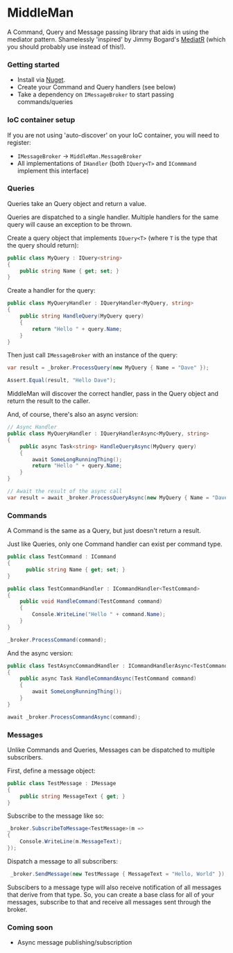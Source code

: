# MiddleMan

A Command, Query and Message passing library that aids in using the mediator pattern. Shamelessly 'inspired' by Jimmy Bogard's [MediatR](https://github.com/jbogard/MediatR) (which you should probably use instead of this!).


### Getting started
- Install via [Nuget]().
- Create your Command and Query handlers (see below)
- Take a dependency on `IMessageBroker` to start passing commands/queries

### IoC container setup

If you are not using 'auto-discover' on your IoC container, you will need to register:
- `IMessageBroker` -> `MiddleMan.MessageBroker`
- All implementations of `IHandler` (both `IQuery<T>` and `ICommmand` implement this interface)

### Queries

Queries take an Query object and return a value.

Queries are dispatched to a single handler. Multiple handlers for the same query will cause an exception to be thrown.

Create a query object that implements `IQuery<T>` (where `T` is the type that the query should return):

```csharp
public class MyQuery : IQuery<string>
{
    public string Name { get; set; }
}
```

Create a handler for the query:
```csharp
public class MyQueryHandler : IQueryHandler<MyQuery, string>
{
    public string HandleQuery(MyQuery query)
    {
        return "Hello " + query.Name;
    }
}
```

Then just call `IMessageBroker` with an instance of the query:

```csharp
var result = _broker.ProcessQuery(new MyQuery { Name = "Dave" });

Assert.Equal(result, "Hello Dave");
```

MiddleMan will discover the correct handler, pass in the Query object and return the result to the caller.

And, of course, there's also an async version:

```csharp
// Async Handler
public class MyQueryHandler : IQueryHandlerAsync<MyQuery, string>
{
    public async Task<string> HandleQueryAsync(MyQuery query)
    {
        await SomeLongRunningThing();
        return "Hello " + query.Name;
    }
}

// Await the result of the async call
var result = await _broker.ProcessQueryAsync(new MyQuery { Name = "Dave" });
```

### Commands
A Command is the same as a Query, but just doesn't return a result.

Just like Queries, only one Command handler can exist per command type.

```csharp
public class TestCommand : ICommand
{
      public string Name { get; set; }
}

public class TestCommandHandler : ICommandHandler<TestCommand>
{
    public void HandleCommand(TestCommand command)
    {
        Console.WriteLine("Hello " + command.Name);
    }
}

_broker.ProcessCommand(command);
```

And the async version:
```csharp
public class TestAsyncCommandHandler : ICommandHandlerAsync<TestCommand>
{
    public async Task HandleCommandAsync(TestCommand command)
    {
        await SomeLongRunningThing();         
    }
}

await _broker.ProcessCommandAsync(command);
```

### Messages

Unlike Commands and Queries, Messages can be dispatched to multiple subscribers.

First, define a message object:

```csharp
public class TestMessage : IMessage
{
    public string MessageText { get; }
}
```

Subscribe to the message like so:
```csharp
_broker.SubscribeToMessage<TestMessage>(m =>
{
    Console.WriteLine(m.MessageText);
});
```

Dispatch a message to all subscribers:
```csharp
 _broker.SendMessage(new TestMessage { MessageText = "Hello, World" });
```

Subscibers to a message type will also receive notification of all messages that derive from that type. So, you can create a base class for all of your messages, subscribe to that and receive all messages sent through the broker.


### Coming soon
- Async message publishing/subscription
